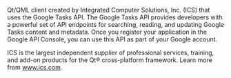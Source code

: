 Qt/QML client created by Integrated Computer Solutions, Inc. (ICS) that uses the Google Tasks API. The Google Tasks API provides developers with a powerful set of API endpoints for searching, reading, and updating Google Tasks content and metadata. Once you register your application in the Google API Console, you can use this API as part of your Google account.

ICS is the largest independent supplier of professional services, training, and add-on products for the Qt® cross-platform framework. Learn more from www.ics.com.